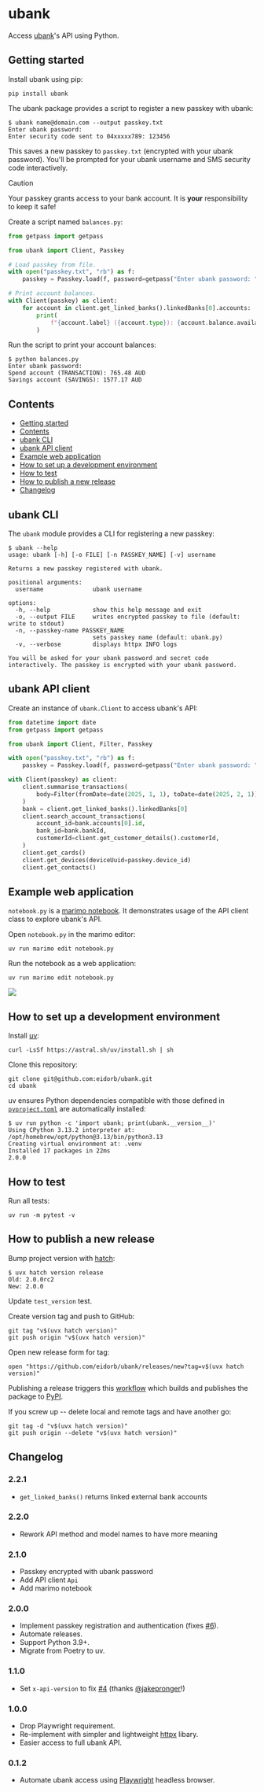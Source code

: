 # ubank

Access [ubank](https://www.ubank.com.au)'s API using Python.


## Getting started

Install ubank using pip:

    pip install ubank

The ubank package provides a script to register a new passkey with ubank:

```console
$ ubank name@domain.com --output passkey.txt
Enter ubank password:
Enter security code sent to 04xxxxx789: 123456
```

This saves a new passkey to `passkey.txt` (encrypted with your ubank password).
You'll be prompted for your ubank username and SMS security code interactively.

> [!CAUTION]
> Your passkey grants access to your bank account.
> It is **your** responsibility to keep it safe!

Create a script named `balances.py`:

```python
from getpass import getpass

from ubank import Client, Passkey

# Load passkey from file.
with open("passkey.txt", "rb") as f:
    passkey = Passkey.load(f, password=getpass("Enter ubank password: "))

# Print account balances.
with Client(passkey) as client:
    for account in client.get_linked_banks().linkedBanks[0].accounts:
        print(
            f"{account.label} ({account.type}): {account.balance.available} {account.balance.currency}"
        )
```

Run the script to print your account balances:

```console
$ python balances.py
Enter ubank password:
Spend account (TRANSACTION): 765.48 AUD
Savings account (SAVINGS): 1577.17 AUD
```


## Contents

- [Getting started](#getting-started)
- [Contents](#contents)
- [ubank CLI](#ubank-cli)
- [ubank API client](#ubank-api-client)
- [Example web application](#example-web-application)
- [How to set up a development environment](#how-to-set-up-a-development-environment)
- [How to test](#how-to-test)
- [How to publish a new release](#how-to-publish-a-new-release)
- [Changelog](#changelog)


## ubank CLI

The `ubank` module provides a CLI for registering a new passkey:

```console
$ ubank --help
usage: ubank [-h] [-o FILE] [-n PASSKEY_NAME] [-v] username

Returns a new passkey registered with ubank.

positional arguments:
  username              ubank username

options:
  -h, --help            show this help message and exit
  -o, --output FILE     writes encrypted passkey to file (default: write to stdout)
  -n, --passkey-name PASSKEY_NAME
                        sets passkey name (default: ubank.py)
  -v, --verbose         displays httpx INFO logs

You will be asked for your ubank password and secret code interactively. The passkey is encrypted with your ubank password.
```


## ubank API client

Create an instance of `ubank.Client` to access ubank's API:

```python
from datetime import date
from getpass import getpass

from ubank import Client, Filter, Passkey

with open("passkey.txt", "rb") as f:
    passkey = Passkey.load(f, password=getpass("Enter ubank password: "))

with Client(passkey) as client:
    client.summarise_transactions(
        body=Filter(fromDate=date(2025, 1, 1), toDate=date(2025, 2, 1))
    )
    bank = client.get_linked_banks().linkedBanks[0]
    client.search_account_transactions(
        account_id=bank.accounts[0].id,
        bank_id=bank.bankId,
        customerId=client.get_customer_details().customerId,
    )
    client.get_cards()
    client.get_devices(deviceUuid=passkey.device_id)
    client.get_contacts()
```


## Example web application

`notebook.py` is a [marimo notebook](https://eidorb.github.io/ubank/notebook.html).
It demonstrates usage of the API client class to explore ubank's API.

Open `notebook.py` in the marimo editor:

    uv run marimo edit notebook.py

Run the notebook as a web application:

    uv run marimo edit notebook.py

![](notebook.gif)


## How to set up a development environment

Install [uv](https://docs.astral.sh/uv/):

    curl -LsSf https://astral.sh/uv/install.sh | sh

Clone this repository:

    git clone git@github.com:eidorb/ubank.git
    cd ubank

uv ensures Python dependencies compatible with those defined in [`pyproject.toml`](pyproject.toml)
are automatically installed:

```console
$ uv run python -c 'import ubank; print(ubank.__version__)'
Using CPython 3.13.2 interpreter at: /opt/homebrew/opt/python@3.13/bin/python3.13
Creating virtual environment at: .venv
Installed 17 packages in 22ms
2.0.0
```


## How to test

Run all tests:

    uv run -m pytest -v


## How to publish a new release

Bump project version with [hatch](https://hatch.pypa.io/latest/version/):

```console
$ uvx hatch version release
Old: 2.0.0rc2
New: 2.0.0
```

Update `test_version` test.

Create version tag and push to GitHub:

    git tag "v$(uvx hatch version)"
    git push origin "v$(uvx hatch version)"

Open new release form for tag:

    open "https://github.com/eidorb/ubank/releases/new?tag=v$(uvx hatch version)"

Publishing a release triggers this [workflow](.github/workflows/workflow.yml)
which builds and publishes the package to [PyPI](https://pypi.org/project/ubank/).

If you screw up -- delete local and remote tags and have another go:

    git tag -d "v$(uvx hatch version)"
    git push origin --delete "v$(uvx hatch version)"


## Changelog

### 2.2.1

- `get_linked_banks()` returns linked external bank accounts


### 2.2.0

- Rework API method and model names to have more meaning


### 2.1.0

- Passkey encrypted with ubank password
- Add API client `Api`
- Add marimo notebook


### 2.0.0

- Implement passkey registration and authentication (fixes [#6](https://github.com/eidorb/ubank/issues/6)).
- Automate releases.
- Support Python 3.9+.
- Migrate from Poetry to uv.


### 1.1.0

- Set `x-api-version` to fix [#4](https://github.com/eidorb/ubank/issues/4) (thanks [@jakepronger](https://github.com/jakepronger)!)


### 1.0.0

- Drop Playwright requirement.
- Re-implement with simpler and lightweight [httpx](https://www.python-httpx.org) libary.
- Easier access to full ubank API.


### 0.1.2

- Automate ubank access using [Playwright](https://playwright.dev) headless browser.
